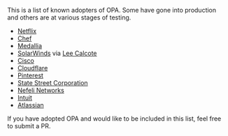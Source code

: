 This is a list of known adopters of OPA. Some have gone into production and
others are at various stages of testing.

* [Netflix](https://www.netflix.com)
* [Chef](https://www.chef.io/)
* [Medallia](https://www.medallia.com/)
* [SolarWinds](https://www.solarwinds.com/) via [Lee Calcote](https://github.com/leecalcote)
* [Cisco](https://www.cisco.com/)
* [Cloudflare](https://www.cloudflare.com/)
* [Pinterest](https://www.pinterest.com/)
* [State Street Corporation](http://www.statestreet.com/)
* [Nefeli Networks](https://nefeli.io)
* [Intuit](https://www.intuit.com/company/)
* [Atlassian](https://developer.atlassian.com/)

If you have adopted OPA and would like to be included in this list, feel free to
submit a PR.
